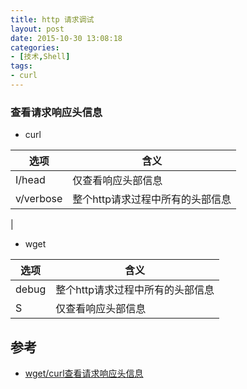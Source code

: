 ```yaml
---
title: http 请求调试
layout: post
date: 2015-10-30 13:08:18
categories:
- [技术,Shell]
tags:
- curl
---
```


### 查看请求响应头信息

    

* curl

| 选项      | 含义                             |
| --------- | -------------------------------- |
| I/head    | 仅查看响应头部信息               |
| v/verbose | 整个http请求过程中所有的头部信息 |
|  


* wget

|选项 |含义|
|---|---|
|debug|整个http请求过程中所有的头部信息|
|S|仅查看响应头部信息|

## 参考

* [wget/curl查看请求响应头信息][lenky]
<!--  http reference -->
<!-- [lenky][lenky] -->

[lenky]: http://www.lenky.info/archives/2012/07/1841 "wget/curl查看请求响应头信息"
